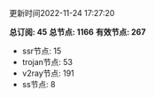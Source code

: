 更新时间2022-11-24 17:27:20

**总订阅: 45**
**总节点: 1166**
**有效节点: 267**
- ssr节点: 15
- trojan节点: 53
- v2ray节点: 191
- ss节点: 8
